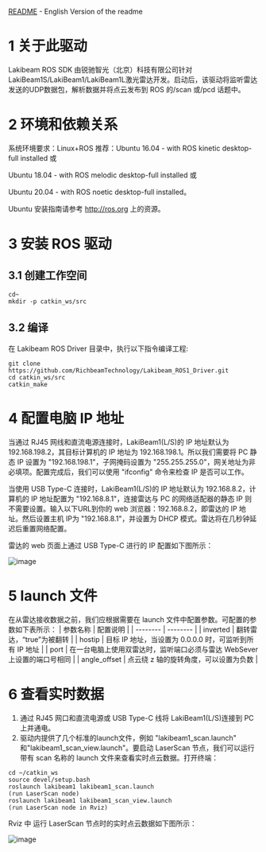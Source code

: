 [README](<https://github.com/RichbeamTechnology/Lakibeam_ROS1_Driver/blob/main/README.md>) - English Version of the readme

# 1 关于此驱动

Lakibeam ROS SDK 由锐驰智光（北京）科技有限公司针对LakiBeam1S/LakiBeam1/LakiBeam1L激光雷达开发。启动后，该驱动将监听雷达发送的UDP数据包，解析数据并将点云发布到 ROS 的/scan 或/pcd 话题中。

# 2 环境和依赖关系

系统环境要求：Linux+ROS
推荐：Ubuntu 16.04 - with ROS kinetic desktop-full installed 或  

Ubuntu 18.04 - with ROS melodic desktop-full installed 或

Ubuntu 20.04 - with ROS noetic desktop-full installed。

Ubuntu 安装指南请参考 http://ros.org 上的资源。

# 3 安装 ROS 驱动
## 3.1 创建工作空间
```
cd~
mkdir -p catkin_ws/src
```
## 3.2 编译
在 Lakibeam ROS Driver 目录中，执行以下指令编译工程:
```
git clone https://github.com/RichbeamTechnology/Lakibeam_ROS1_Driver.git
cd catkin_ws/src
catkin_make
```

# 4 配置电脑 IP 地址

当通过 RJ45 网线和直流电源连接时，LakiBeam1(L/S)的 IP 地址默认为 192.168.198.2，其目标计算机的 IP 地址为 192.168.198.1。所以我们需要将 PC 静态 IP 设置为 "192.168.198.1"，子网掩码设置为 "255.255.255.0"，网关地址为非必填项。配置完成后，我们可以使用 "ifconfig" 命令来检查 IP 是否可以工作。

当使用 USB Type-C 连接时，LakiBeam1(L/S)的 IP 地址默认为 192.168.8.2，计算机的 IP 地址配置为 "192.168.8.1"，连接雷达与 PC 的网络适配器的静态 IP 则不需要设置。输入以下URL到你的 web 浏览器：192.168.8.2，即雷达的 IP 地址。然后设置主机 IP为
"192.168.8.1"，并设置为 DHCP 模式。雷达将在几秒钟延迟后重置网络配置。

雷达的 web 页面上通过 USB Type-C 进行的 IP 配置如下图所示：

![image](https://github.com/RichbeamTechnology/Lakibeam_ROS1_Driver/assets/158011589/09c012cb-5c99-4fb3-996d-7c98fd5fa67b)

# 5 launch 文件

在从雷达接收数据之前，我们应根据需要在 launch 文件中配置参数。可配置的参数如下表所示：
| 参数名称     | 配置说明     | 
| -------- | -------- |
| inverted | 翻转雷达，“true”为被翻转 |
| hostip | 目标 IP 地址，当设置为 0.0.0.0 时，可监听到所有 IP 地址 |
| port | 在一台电脑上使用双雷达时，监听端口必须与雷达 WebSever 上设置的端口号相同 |
| angle_offset | 点云绕 z 轴的旋转角度，可以设置为负数 |

# 6 查看实时数据

1. 通过 RJ45 网口和直流电源或 USB Type-C 线将 LakiBeam1(L/S)连接到 PC 上并通电。
2. 驱动内提供了几个标准的launch文件，例如 "lakibeam1_scan.launch" 和"lakibeam1_scan_view.launch"。要启动 LaserScan 节点，我们可以运行带有 scan 名称的 launch 文件来查看实时点云数据。打开终端：
```
cd ~/catkin_ws
source devel/setup.bash
roslaunch lakibeam1 lakibeam1_scan.launch
(run LaserScan node)
roslaunch lakibeam1 lakibeam1_scan_view.launch
(run LaserScan node in Rviz)
```
Rviz 中 运行 LaserScan 节点时的实时点云数据如下图所示：

![image](https://github.com/RichbeamTechnology/Lakibeam_ROS1_Driver/assets/158011589/abc00271-4baa-4199-8d2f-84da174eb824)
